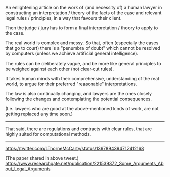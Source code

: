
An enlightening article on the work of (and necessity of) a human lawyer in constructing an interpretation / theory of the facts of the case and relevant legal rules / principles, in a way that favours their client.

Then the judge / jury has to form a final interpretation / theory to apply to the case.

The real world is complex and messy. So that, often (especially the cases that go to court) there is a "penumbra of doubt" which cannot be resolved by computers (unless we achieve artificial general intelligence).

The rules can be deliberately vague, and be more like general principles to be weighed against each other (not clear-cut rules).

It takes human minds with their comprehensive, understanding of the real world, to argue for their preferred "reasonable" interpretations.

The law is also continually changing, and lawyers are the ones closely following the changes and contemplating the potential consequences.

(I.e. lawyers who are good at the above-mentioned kinds of work, are not getting replaced any time soon.)

---

That said, there are regulations and contracts with clear rules, that are highly suited for computational methods.

---

https://twitter.com/LThorneMcCarty/status/1397894394712412168

(The paper shared in above tweet.)
https://www.researchgate.net/publication/221539372_Some_Arguments_About_Legal_Arguments